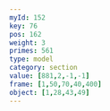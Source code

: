 ```yaml
---
myId: 152
key: 76
pos: 162
weight: 3
primes: 561
type: model
category: section
value: [881,2,-1,-1]
frame: [1,50,70,40,400]
object: [1,28,43,49]
---
```


